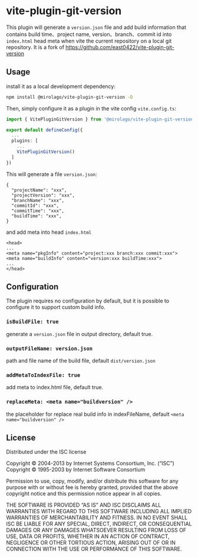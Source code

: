 # vite-plugin-git-version

This plugin will generate a `version.json` file and add build information that contains build time、project name, version、branch、commit id into `index.html` head meta when vite the current repository on a local git repository.
It is a fork of https://github.com/east0422/vite-plugin-git-version
 
## Usage

install it as a local development dependency:

  ```bash
  npm install @mirolago/vite-plugin-git-version -D
  ```

Then, simply configure it as a plugin in the vite config `vite.config.ts`:

  ```ts
  import { VitePluginGitVersion } from '@mirolago/vite-plugin-git-version'

  export default defineConfig({
    ...
    plugins: [
      ...
      VitePluginGitVersion()
    ]
  })
  ```

This will generate a file `version.json`:

  ```
  {
    "projectName": "xxx",
    "projectVersion": "xxx",
    "branchName": "xxx",
    "commitId": "xxx",
    "commitTime": "xxx",
    "buildTime": "xxx",
  }
  ```

and add meta into head `index.html`

  ```
  <head>
  ...
  <meta name="pkgInfo" content="project:xxx branch:xxx commit:xxx">
  <meta name="buildInfo" content="version:xxx buildTime:xxx">
  ...
  </head>
  ```

## Configuration

The plugin requires no configuration by default, but it is possible to configure it to support custom build info.

### `isBuildFile: true`
generate a `version.json` file in output directory, default true.

### `outputFileName: version.json`
path and file name of the build file, default `dist/version.json`

### `addMetaToIndexFile: true`
add meta to index.html file, default true.

### `replaceMeta: <meta name="buildversion" />`
the placeholder for replace real build info in indexFileName, default `<meta name="buildversion" />`

## License

Distributed under the ISC license

Copyright © 2004-2013 by Internet Systems Consortium, Inc. (“ISC”)
Copyright © 1995-2003 by Internet Software Consortium

Permission to use, copy, modify, and/or distribute this software for any purpose with or without fee is hereby granted, provided that the above copyright notice and this permission notice appear in all copies.

THE SOFTWARE IS PROVIDED “AS IS” AND ISC DISCLAIMS ALL WARRANTIES WITH REGARD TO THIS SOFTWARE INCLUDING ALL IMPLIED WARRANTIES OF MERCHANTABILITY AND FITNESS. IN NO EVENT SHALL ISC BE LIABLE FOR ANY SPECIAL, DIRECT, INDIRECT, OR CONSEQUENTIAL DAMAGES OR ANY DAMAGES WHATSOEVER RESULTING FROM LOSS OF USE, DATA OR PROFITS, WHETHER IN AN ACTION OF CONTRACT, NEGLIGENCE OR OTHER TORTIOUS ACTION, ARISING OUT OF OR IN CONNECTION WITH THE USE OR PERFORMANCE OF THIS SOFTWARE.

